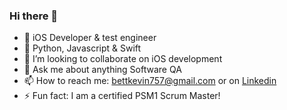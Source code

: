 ### Hi there 👋

- 🔭 iOS Developer & test engineer
- 🌱 Python, Javascript & Swift
- 👯 I’m looking to collaborate on iOS development
- 💬 Ask me about anything Software QA
- 📫 How to reach me: bettkevin757@gmail.com or on [Linkedin](https://www.linkedin.com/in/kevinbett/)
- ⚡ Fun fact: I am a certified PSM1 Scrum Master!
